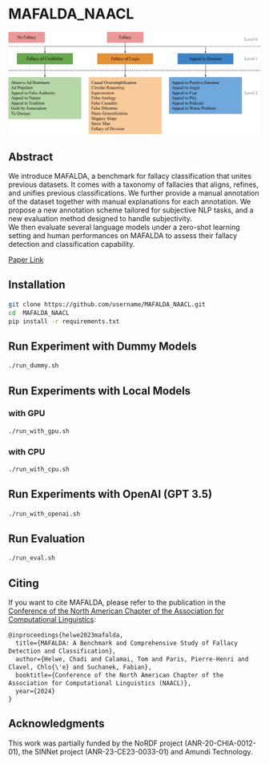 # MAFALDA_NAACL

<img src="assets/vertical_taxonomy_page.jpg">

## Abstract
We introduce MAFALDA, a benchmark for fallacy classification that unites previous datasets. It comes with a taxonomy of fallacies that aligns, refines, and unifies previous classifications. We further provide a manual annotation of the dataset together with manual explanations for each annotation. We propose a new annotation scheme tailored for subjective NLP tasks, and a new evaluation method designed to handle subjectivity.<br/>
We then evaluate several language models under a zero-shot learning setting and human performances on MAFALDA to assess their fallacy detection and classification capability. 

[Paper Link](https://arxiv.org/pdf/2311.09761)

## Installation
```bash
git clone https://github.com/username/MAFALDA_NAACL.git
cd  MAFALDA_NAACL
pip install -r requirements.txt
```

## Run Experiment with Dummy Models
```bash
./run_dummy.sh
```

## Run Experiments with Local Models

### with GPU
```bash
./run_with_gpu.sh
```

### with CPU
```bash
./run_with_cpu.sh
```
## Run Experiments with OpenAI (GPT 3.5)
```bash
./run_with_openai.sh
```

## Run Evaluation
```bash
./run_eval.sh
```

## Citing

If you want to cite MAFALDA, please refer to the publication in the [Conference of the North American Chapter of the Association for Computational Linguistics](https://2024.naacl.org/):

```code
@inproceedings{helwe2023mafalda,
  title={MAFALDA: A Benchmark and Comprehensive Study of Fallacy Detection and Classification},
  author={Helwe, Chadi and Calamai, Tom and Paris, Pierre-Henri and Clavel, Chlo{\'e} and Suchanek, Fabian},
  booktitle={Conference of the North American Chapter of the Association for Computational Linguistics (NAACL)},
  year={2024}
}
```

## Acknowledgments

This work was partially funded by the NoRDF project (ANR-20-CHIA-0012-01), the SINNet project (ANR-23-CE23-0033-01) and Amundi Technology.
<!-- 
N.B: Code tested with Python 3.9.12 -->
